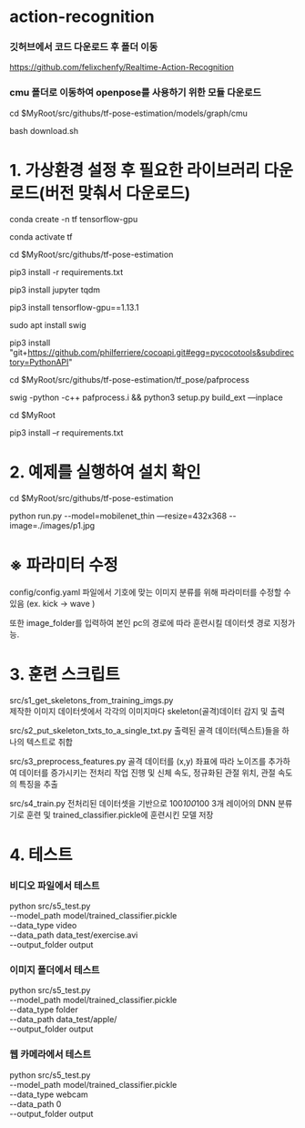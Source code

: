 # action-recognition


### 깃허브에서 코드 다운로드 후 폴더 이동 
https://github.com/felixchenfy/Realtime-Action-Recognition

### cmu 폴더로 이동하여 openpose를 사용하기 위한 모듈 다운로드
cd $MyRoot/src/githubs/tf-pose-estimation/models/graph/cmu  

bash download.sh 

# 1. 가상환경 설정 후 필요한 라이브러리 다운로드(버전 맞춰서 다운로드)
conda create -n tf tensorflow-gpu

conda activate tf

cd $MyRoot/src/githubs/tf-pose-estimation

pip3 install -r requirements.txt

pip3 install jupyter tqdm

pip3 install tensorflow-gpu==1.13.1

sudo apt install swig

pip3 install "git+https://github.com/philferriere/cocoapi.git#egg=pycocotools&subdirectory=PythonAPI"

cd $MyRoot/src/githubs/tf-pose-estimation/tf_pose/pafprocess

swig -python -c++ pafprocess.i && python3 setup.py build_ext —inplace

cd $MyRoot

pip3 install –r requirements.txt

# 2. 예제를 실행하여 설치 확인

cd $MyRoot/src/githubs/tf-pose-estimation

python run.py --model=mobilenet_thin —resize=432x368 --image=./images/p1.jpg

# ※ 파라미터 수정
config/config.yaml 파일에서 기호에 맞는 이미지 분류를 위해 파라미터를 수정할 수 있음 (ex. kick -> wave )

또한 image_folder를 입력하여 본인 pc의 경로에 따라 훈련시킬 데이터셋 경로 지정가능.   

# 3. 훈련 스크립트

src/s1_get_skeletons_from_training_imgs.py    
제작한 이미지 데이터셋에서 각각의 이미지마다 skeleton(골격)데이터 감지 및 출력

src/s2_put_skeleton_txts_to_a_single_txt.py
출력된 골격 데이터(텍스트)들을 하나의 텍스트로 취합  

src/s3_preprocess_features.py
골격 데이터를 (x,y) 좌표에 따라 노이즈를 추가하여 데이터를 증가시키는 전처리 작업 진행 및 신체 속도, 정규화된 관절 위치, 관절 속도의 특징을 추출

src/s4_train.py 
전처리된 데이터셋을 기반으로 100*100*100 3개 레이어의 DNN 분류기로 훈련 및 trained_classifier.pickle에 훈련시킨 모델 저장


# 4. 테스트

### 비디오 파일에서 테스트
python src/s5_test.py \
    --model_path model/trained_classifier.pickle \
    --data_type video \
    --data_path data_test/exercise.avi \
    --output_folder output

### 이미지 폴더에서 테스트
python src/s5_test.py \
    --model_path model/trained_classifier.pickle \
    --data_type folder \
    --data_path data_test/apple/ \
    --output_folder output

### 웹 카메라에서 테스트
python src/s5_test.py \
    --model_path model/trained_classifier.pickle \
    --data_type webcam \
    --data_path 0 \
    --output_folder output

